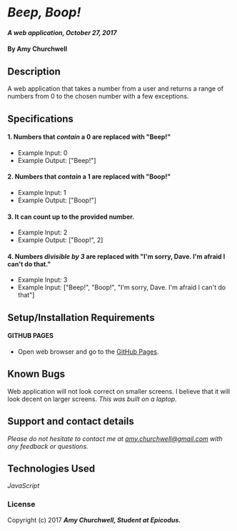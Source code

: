 # _Beep, Boop!_

#### _A web application, October 27, 2017_

#### By Amy Churchwell

## Description

A web application that takes a number from a user and returns a range of numbers from 0 to the chosen number with a few exceptions.

## Specifications

#### 1. Numbers that *contain* a 0 are replaced with "Beep!"

* Example Input: 0
* Example Output: ["Beep!"]

#### 2. Numbers that *contain* a 1 are replaced with "Boop!"

* Example Input: 1
* Example Output: ["Boop!"]


#### 3. It can count up to the provided number.

* Example Input: 2
* Example Output: ["Boop!", 2]

#### 4. Numbers _divisible by 3_ are replaced with "I'm sorry, Dave. I'm afraid I can't do that."

* Example Input: 3
* Example Input: ["Beep!", "Boop!", "I'm sorry, Dave. I'm afraid I can't do that"]

## Setup/Installation Requirements

#### GITHUB PAGES
* Open web browser and go to the [GitHub Pages][4].

[4]: https://amychurchwell.github.io/beep-boop/index.html "GitHub Pages"

## Known Bugs

Web application will not look correct on smaller screens.
I believe that it will look decent on larger screens.
_This was built on a laptop._

## Support and contact details

_Please do not hesitate to contact me at amy.churchwell@gmail.com with any feedback or questions._

## Technologies Used

_JavaScript_

### License

Copyright (c) 2017 **_Amy Churchwell, Student at Epicodus._**
